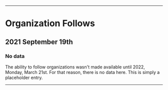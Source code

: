 
***

# Organization Follows

## 2021 September 19th

### No data

The ability to follow organizations wasn't made available until 2022, Monday, March 21st. For that reason, there is no data here. This is simply a placeholder entry.

***
